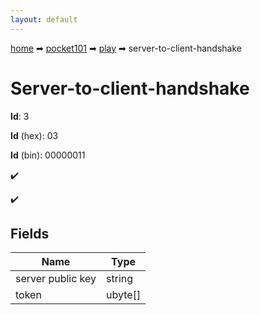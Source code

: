 ```yaml
---
layout: default
---
```


[home](/) ➡ [pocket101](/protocol/pocket101) ➡ [play](/protocol/pocket101/play) ➡ server-to-client-handshake

# Server-to-client-handshake

**Id**: 3

**Id** (hex): 03

**Id** (bin): 00000011

✔️

✔️

## Fields

Name | Type
---|---
server public key | string
token | ubyte[]

